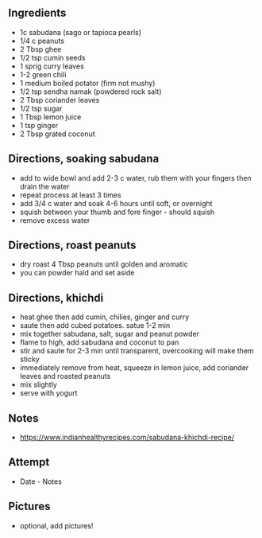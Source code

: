 ## Ingredients
* 1c sabudana (sago or tapioca pearls)
* 1/4 c peanuts
* 2 Tbsp ghee
* 1/2 tsp cumin seeds
* 1 sprig curry leaves
* 1-2 green chili
* 1 medium boiled potator (firm not mushy)
* 1/2 tsp sendha namak (powdered rock salt)
* 2 Tbsp coriander leaves
* 1/2 tsp sugar
* 1 Tbsp lemon juice
* 1 tsp ginger
* 2 Tbsp grated coconut

## Directions, soaking sabudana
* add to wide bowl and add 2-3 c water, rub them with your fingers then drain the water
* repeat process at least 3 times
* add 3/4 c water and soak 4-6 hours until soft, or overnight
* squish between your thumb and fore finger - should squish
* remove excess water

## Directions, roast peanuts
* dry roast 4 Tbsp peanuts until golden and aromatic
* you can powder hald and set aside

## Directions, khichdi
* heat ghee then add cumin, chilies, ginger and curry 
* saute then add cubed potatoes. satue 1-2 min
* mix together sabudana, salt, sugar and peanut powder
* flame to high, add sabudana and coconut to pan
* stir and saute for 2-3 min until transparent, overcooking will make them sticky
* immediately remove from heat, squeeze in lemon juice, add coriander leaves and roasted peanuts
* mix slightly
* serve with yogurt

## Notes
* https://www.indianhealthyrecipes.com/sabudana-khichdi-recipe/

## Attempt
* Date - Notes

## Pictures
* optional, add pictures!
